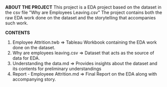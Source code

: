 **ABOUT THE PROJECT**
This project is a EDA project based on the dataset in the csv file "Why are Employees Leaving.csv"
The project contains both the raw EDA work done on the dataset and the storytelling that accompanies such work.

**CONTENTS**
1. Employee Attrition.twb => Tableau Workbook containing the EDA work done on the dataset.
2. Why are  employees leaving.csv => Dataset that acts as the source of data for EDA.
3. Understanding the data.md => Provides insights about the dataset and its contents for preliminary understandings
4. Report - Employeee Attrition.md => Final Report on the EDA along with accompanying story.
